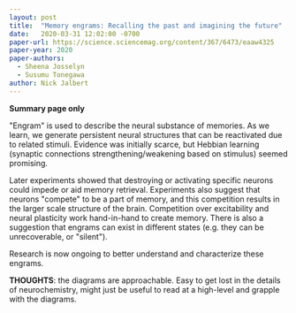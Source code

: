 ```yaml
---
layout: post
title:  "Memory engrams: Recalling the past and imagining the future"
date:   2020-03-31 12:02:00 -0700
paper-url: https://science.sciencemag.org/content/367/6473/eaaw4325
paper-year: 2020
paper-authors:
  - Sheena Josselyn
  - Susumu Tonegawa
author: Nick Jalbert
---
```


**Summary page only**

"Engram" is used to describe the neural substance of memories.  As we learn, we
generate persistent neural structures that can be reactivated due to related
stimuli. Evidence was initially scarce, but Hebbian learning (synaptic
connections strengthening/weakening based on stimulus) seemed promising.

Later experiments showed that destroying or activating specific neurons could
impede or aid memory retrieval.  Experiments also suggest that neurons
"compete" to be a part of memory, and this competition results in the larger
scale structure of the brain. Competition over excitability and neural
plasticity work hand-in-hand to create memory.  There is also a suggestion that
engrams can exist in different states (e.g. they can be unrecoverable, or
"silent").

Research is now ongoing to better understand and characterize these engrams.

**THOUGHTS**: the diagrams are approachable.  Easy to get lost in the details
of neurochemistry, might just be useful to read at a high-level and grapple
with the diagrams.
